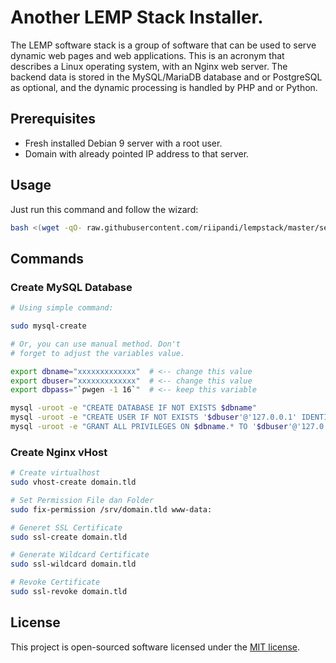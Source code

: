 # Another LEMP Stack Installer.

The LEMP software stack is a group of software that can be used to
serve dynamic web pages and web applications. This is an acronym
that describes a Linux operating system, with an Nginx web server.
The backend data is stored in the MySQL/MariaDB database and or
PostgreSQL as optional, and the dynamic processing is handled by
PHP and or Python.

## Prerequisites

- Fresh installed Debian 9 server with a root user.
- Domain with already pointed IP address to that server.

## Usage

Just run this command and follow the wizard:

```bash
bash <(wget -qO- raw.githubusercontent.com/riipandi/lempstack/master/setup.sh)
```

## Commands

### Create MySQL Database

```bash
# Using simple command:

sudo mysql-create

# Or, you can use manual method. Don't
# forget to adjust the variables value.

export dbname="xxxxxxxxxxxxx"  # <-- change this value
export dbuser="xxxxxxxxxxxxx"  # <-- change this value
export dbpass="`pwgen -1 16`"  # <-- keep this variable

mysql -uroot -e "CREATE DATABASE IF NOT EXISTS $dbname"
mysql -uroot -e "CREATE USER IF NOT EXISTS '$dbuser'@'127.0.0.1' IDENTIFIED BY '$dbpass'"
mysql -uroot -e "GRANT ALL PRIVILEGES ON $dbname.* TO '$dbuser'@'127.0.0.1'; FLUSH PRIVILEGES"
```

### Create Nginx vHost

```bash
# Create virtualhost
sudo vhost-create domain.tld

# Set Permission File dan Folder
sudo fix-permission /srv/domain.tld www-data:

# Generet SSL Certificate
sudo ssl-create domain.tld

# Generate Wildcard Certificate
sudo ssl-wildcard domain.tld

# Revoke Certificate
sudo ssl-revoke domain.tld
```

## License

This project is open-sourced software licensed under the
[MIT license](https://opensource.org/licenses/MIT).
